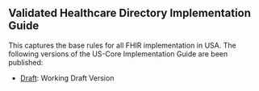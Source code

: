 ## Validated Healthcare Directory Implementation Guide

This captures the base rules for all FHIR implementation in USA. The following versions of the US-Core Implementation Guide are been published:

* [Draft](index.html): Working Draft Version

